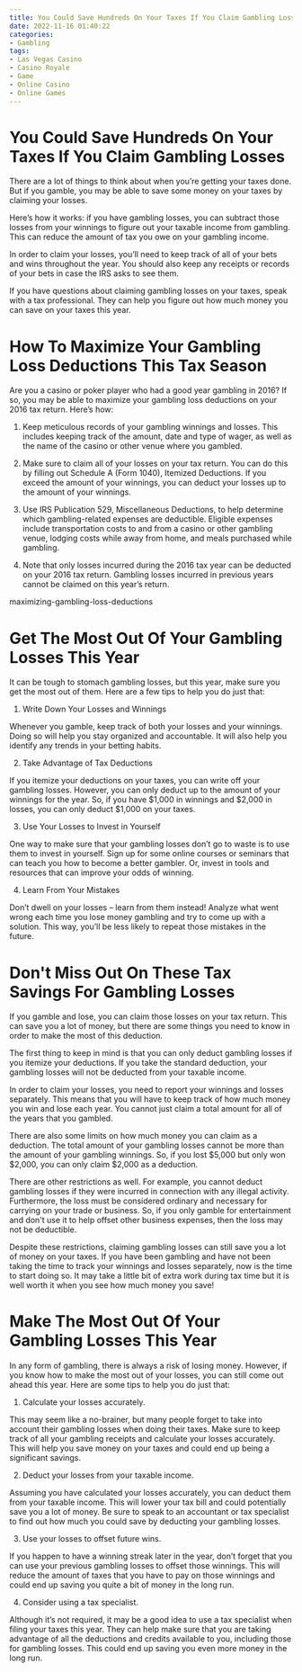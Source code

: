 ```yaml
---
title: You Could Save Hundreds On Your Taxes If You Claim Gambling Losses
date: 2022-11-16 01:40:22
categories:
- Gambling
tags:
- Las Vegas Casino
- Casino Royale
- Game
- Online Casino
- Online Games
---
```



#  You Could Save Hundreds On Your Taxes If You Claim Gambling Losses

There are a lot of things to think about when you’re getting your taxes done. But if you gamble, you may be able to save some money on your taxes by claiming your losses.

Here’s how it works: if you have gambling losses, you can subtract those losses from your winnings to figure out your taxable income from gambling. This can reduce the amount of tax you owe on your gambling income.

In order to claim your losses, you’ll need to keep track of all of your bets and wins throughout the year. You should also keep any receipts or records of your bets in case the IRS asks to see them.

If you have questions about claiming gambling losses on your taxes, speak with a tax professional. They can help you figure out how much money you can save on your taxes this year.

#  How To Maximize Your Gambling Loss Deductions This Tax Season

Are you a casino or poker player who had a good year gambling in 2016? If so, you may be able to maximize your gambling loss deductions on your 2016 tax return. Here’s how:

1. Keep meticulous records of your gambling winnings and losses. This includes keeping track of the amount, date and type of wager, as well as the name of the casino or other venue where you gambled.

2. Make sure to claim all of your losses on your tax return. You can do this by filling out Schedule A (Form 1040), Itemized Deductions. If you exceed the amount of your winnings, you can deduct your losses up to the amount of your winnings.

3. Use IRS Publication 529, Miscellaneous Deductions, to help determine which gambling-related expenses are deductible. Eligible expenses include transportation costs to and from a casino or other gambling venue, lodging costs while away from home, and meals purchased while gambling.

4. Note that only losses incurred during the 2016 tax year can be deducted on your 2016 tax return. Gambling losses incurred in previous years cannot be claimed on this year’s return.

 maximizing-gambling-loss-deductions

#  Get The Most Out Of Your Gambling Losses This Year

It can be tough to stomach gambling losses, but this year, make sure you get the most out of them. Here are a few tips to help you do just that:

1. Write Down Your Losses and Winnings

Whenever you gamble, keep track of both your losses and your winnings. Doing so will help you stay organized and accountable. It will also help you identify any trends in your betting habits.

2. Take Advantage of Tax Deductions

If you itemize your deductions on your taxes, you can write off your gambling losses. However, you can only deduct up to the amount of your winnings for the year. So, if you have $1,000 in winnings and $2,000 in losses, you can only deduct $1,000 on your taxes.

3. Use Your Losses to Invest in Yourself

One way to make sure that your gambling losses don’t go to waste is to use them to invest in yourself. Sign up for some online courses or seminars that can teach you how to become a better gambler. Or, invest in tools and resources that can improve your odds of winning.

4. Learn From Your Mistakes

Don’t dwell on your losses – learn from them instead! Analyze what went wrong each time you lose money gambling and try to come up with a solution. This way, you’ll be less likely to repeat those mistakes in the future.

#  Don't Miss Out On These Tax Savings For Gambling Losses

If you gamble and lose, you can claim those losses on your tax return. This can save you a lot of money, but there are some things you need to know in order to make the most of this deduction.

The first thing to keep in mind is that you can only deduct gambling losses if you itemize your deductions. If you take the standard deduction, your gambling losses will not be deducted from your taxable income.

In order to claim your losses, you need to report your winnings and losses separately. This means that you will have to keep track of how much money you win and lose each year. You cannot just claim a total amount for all of the years that you gambled.

There are also some limits on how much money you can claim as a deduction. The total amount of your gambling losses cannot be more than the amount of your gambling winnings. So, if you lost $5,000 but only won $2,000, you can only claim $2,000 as a deduction.

There are other restrictions as well. For example, you cannot deduct gambling losses if they were incurred in connection with any illegal activity. Furthermore, the loss must be considered ordinary and necessary for carrying on your trade or business. So, if you only gamble for entertainment and don't use it to help offset other business expenses, then the loss may not be deductible.

Despite these restrictions, claiming gambling losses can still save you a lot of money on your taxes. If you have been gambling and have not been taking the time to track your winnings and losses separately, now is the time to start doing so. It may take a little bit of extra work during tax time but it is well worth it when you see how much money you save!

#  Make The Most Out Of Your Gambling Losses This Year

In any form of gambling, there is always a risk of losing money. However, if you know how to make the most out of your losses, you can still come out ahead this year. Here are some tips to help you do just that:

1. Calculate your losses accurately.

This may seem like a no-brainer, but many people forget to take into account their gambling losses when doing their taxes. Make sure to keep track of all your gambling receipts and calculate your losses accurately. This will help you save money on your taxes and could end up being a significant savings.

2. Deduct your losses from your taxable income.

Assuming you have calculated your losses accurately, you can deduct them from your taxable income. This will lower your tax bill and could potentially save you a lot of money. Be sure to speak to an accountant or tax specialist to find out how much you could save by deducting your gambling losses.

3. Use your losses to offset future wins.

If you happen to have a winning streak later in the year, don’t forget that you can use your previous gambling losses to offset those winnings. This will reduce the amount of taxes that you have to pay on those winnings and could end up saving you quite a bit of money in the long run.

4. Consider using a tax specialist.

Although it’s not required, it may be a good idea to use a tax specialist when filing your taxes this year. They can help make sure that you are taking advantage of all the deductions and credits available to you, including those for gambling losses. This could end up saving you even more money in the long run.